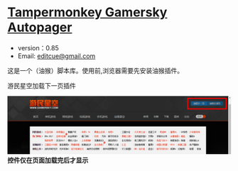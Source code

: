 # [Tampermonkey Gamersky Autopager](https://github.com/editcue/Tampermonkey-Gamersky-Autopager)

* version：0.85
* Email: [editcue@gmail.com](editcue@gmail.com)

这是一个（油猴）脚本库。使用前,浏览器需要先安装油猴插件。

游民星空加载下一页插件

![](doc1.png)
**控件仅在页面加载完后才显示**<br>

